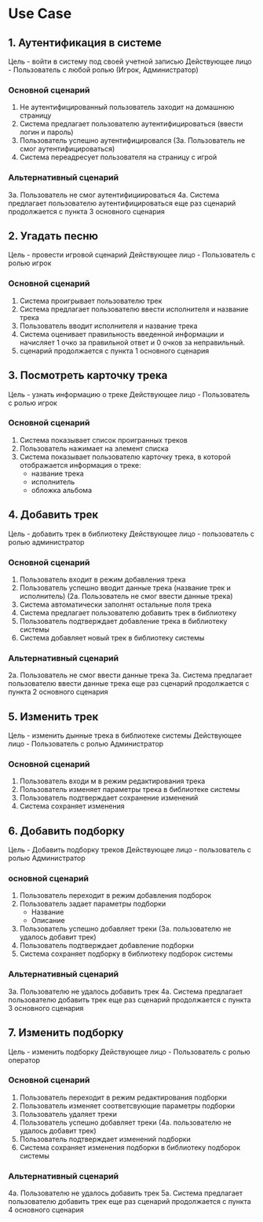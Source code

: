 # Use Case

## 1. Аутентификация в системе
Цель - войти в систему под своей учетной записью
Действующее лицо - Пользователь с любой ролью (Игрок, Администратор)
### Основной сценарий
1. Не аутентифицированный пользователь заходит на домашнюю страницу
2. Система предлагает пользователю аутентифицироваться (ввести логин и пароль)
3. Пользователь успешно аутентифицировался (3a. Пользователь  не смог аутентифицироваться)
4. Система переадресует пользователя на страницу с игрой
### Альтернативный сценарий
3а. Пользователь не смог аутентифициироваться
4а. Система предлагает пользователю аутентифицироваться еще раз
сценарий продолжается с пункта 3 основного сценария

## 2. Угадать песню
Цель - провести игровой сценарий
Действующее лицо - Пользователь с ролью игрок
### Основной сценарий
1. Система проигрывает пользователю трек
2. Система предлагает пользователю ввести исполнителя и название трека
3. Пользователь вводит исполнителя и название трека
4. Система оценивает правильность введенной информации и начисляет 1 очко за правильной ответ и 0 очков за неправильный.
5. сценарий продолжается с пункта 1 основного сценария

## 3. Посмотреть карточку трека
Цель - узнать информацию о треке
Действующее лицо - Пользователь с ролью игрок
### Основной сценарий
1. Система показывает список проигранных треков
2. Пользователь нажимает на элемент списка
3. Система показывает пользователю карточку трека, в которой отображается информация о треке:
    - название трека
    - исполнитель
    - обложка альбома

## 4. Добавить трек
Цель - добавить трек в библиотеку
Действующее лицо - пользователь с ролью администратор
### Основной сценарий
1. Пользователь входит в режим добавления трека
2. Пользователь успешно вводит данные трека (название трек и исполнитель) (2а. Пользователь не смог ввести данные трека)
3. Система автоматически заполнят остальные поля трека
4. Система предлагает пользователю добавить трек в библиотеку
5. Пользователь подтверждает добавление трека в библиотеку системы
6. Система добавляет новый трек в библиотеку системы
### Альтернативный сценарий
2а. Пользователь не смог ввести данные трека
3а. Система предлагает пользователю ввести данные трека еще раз
сценарий продолжается с пункта 2 основного сценария

## 5. Изменить трек
Цель - изменить дынные трека в библиотеке системы
Действующее лицо - Пользователь с ролью Администратор
### Основной сценарий
1. Пользователь входи м в режим редактирования трека
2. Пользователь изменяет параметры трека в библиотеке системы
3. Пользователь подтверждает сохранение изменений
4. Система сохраняет изменения

## 6. Добавить подборку
Цель - Добавить подборку треков
Действующее лицо - пользователь с ролью Администратор
### основной сценарий
1. Пользователь переходит в режим добавления подборок
2. Пользователь задает параметры подборки
    - Название
    - Описание
3. Пользователь успешно добавляет треки (3а. пользователю не удалось добавит трек)
4. Пользователь подтверждает добавление подборки
5. Система сохраняет подборку в библиотеку подборок системы
### Альтернативный сценарий
3а. Пользователю не удалось добавить трек
4а. Система предлагает пользователю добавить трек еще раз
сценарий продолжается с пункта 3 основного сценария

## 7. Изменить подборку
Цель - изменить подборку
Действующее лицо - Пользователь с ролью оператор
### Основной сценарий
1. Пользователь переходит в режим редактирования подборки
2. Пользователь изменяет соответсвующие параметры подборки
3. Пользователь удаляет треки
4. Пользователь успешно добавляет треки (4а. пользователю не удалось добавит трек)
5. Пользователь подтверждает изменений подборки
6. Система сохраняет изменения подборки в библиотеку подборок системы
### Альтернативный сценарий
4а. Пользователю не удалось добавить трек
5а. Система предлагает пользователю добавить трек еще раз
сценарий продолжается с пункта 4 основного сценария
